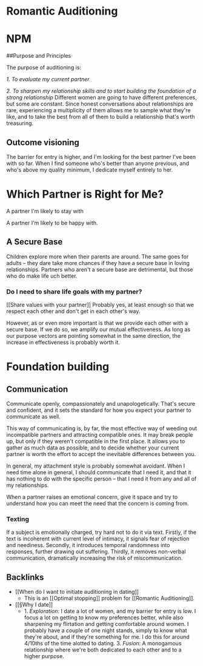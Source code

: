 # Romantic Auditioning
# NPM
##Purpose and Principles

The purpose of auditioning is:

*1. To evaluate my current partner*


*2. To sharpen my relationship skills and to start building the foundation of a strong relationship*
Different women are going to have different preferences, but some are constant. Since honest conversations about relationships are rare, experiencing a multiplicity of them allows me to sample what they're like, and to take the best from all of them to build a relationship that's worth treasuring.

## Outcome visioning
The barrier for entry is higher, and I'm looking for the best partner I've been with so far. When I find someone who's better than anyone previous, and who's above my quality minimum, I dedicate myself entirely to her.

# Which Partner is Right for Me?
A partner I'm likely to stay with

A partner I'm likely to be happy with.

## A Secure Base
Children explore more when their parents are around. The same goes for adults – they dare take more chances if they have a secure base in loving relationships. Partners who aren't a secure base are detrimental, but those who do make life uch better.

### Do I need to share life goals with my partner?
[[Share values with your partner]]
Probably yes, at least enough so that we respect each other and don't get in each other's way.

However, as or even more important is that we provide each other with a secure base. If we do so, we amplify our mutual effectiveness. As long as our purpose vectors are pointing somewhat in the same direction, the increase in effectiveness is probably worth it.

# Foundation building

## Communication
Communicate openly, compassionately and unapologetically. That's secure and confident, and it sets the standard for how you expect your partner to communicate as well.

This way of communicating is, by far, the most effective way of weeding out incompatible partners and attracting compatible ones. It may break people up, but only if they weren't compatible in the first place. It allows you to gather as much data as possible, and to decide whether your current partner is worth the effort to accept the inevitable differences between you.

In general, my attachment style is probably somewhat avoidant. When I need time alone in general, I should communicate that I need it, and that it has nothing to do with the specific person – that I need it from any and all of my relationships.

When a partner raises an emotional concern, give it space and try to understand how you can meet the need that the concern is coming from.

### Texting
If a subject is emotionally charged, try hard not to do it via text. Firstly, if the text is incoherent with current level of intimacy, it signals fear of rejection and neediness. Secondly, it introduces temporal randomness into responses, further drawing out suffering. Thirdly, it removes non-verbal communication, dramatically increasing the risk of miscommunication.

## Backlinks
* [[When do I want to initiate auditioning in dating]]
	* This is an [[Optimal stopping]] problem for [[Romantic Auditioning]].
* [[§Why I date]]
	* 1. *Exploration*: I date a lot of women, and my barrier for entry is low. I focus a lot on getting to know my preferences better, while also sharpening my flirtation and getting comfortable around women. I probably have a couple of one night stands, simply to know what they're about, and if they're something for me. I do this for around 4/10ths of the time alotted to dating.
3. *Fusion*: A monogamous relationship where we're both dedicated to each other and to a higher purpose. 

<!-- #Life -->

<!-- {BearID:11E7B8DD-1664-42D6-A435-14040A020B61-15756-0000130441E4CA26} -->
